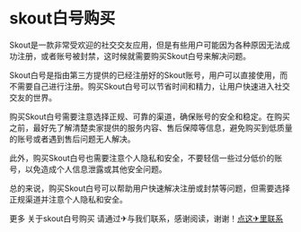 # skout白号购买

Skout是一款非常受欢迎的社交交友应用，但是有些用户可能因为各种原因无法成功注册，或者账号被封禁，这时候就需要购买Skout白号来解决问题。

Skout白号是指由第三方提供的已经注册好的Skout账号，用户可以直接使用，而不需要自己进行注册。购买Skout白号可以节省时间和精力，让用户快速进入社交交友的世界。

购买Skout白号需要注意选择正规、可靠的渠道，确保账号的安全和稳定。在购买之前，最好先了解清楚卖家提供的服务内容、售后保障等信息，避免购买到低质量的账号或者遇到售后问题无人解决。

此外，购买Skout白号也需要注意个人隐私和安全，不要轻信一些过分低价的账号，以免造成个人信息泄露或其他安全问题。

总的来说，购买Skout白号可以帮助用户快速解决注册或封禁等问题，但需要选择正规渠道并注意个人隐私和安全。

更多 关于skout白号购买 请通过✈与我们联系，感谢阅读，谢谢！[点这✈里联系](https://gg.k02.cc)